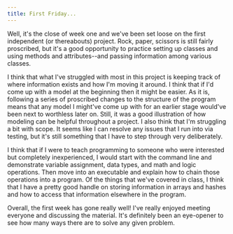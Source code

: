 ```yaml
---
title: First Friday...
---
```


Well, it's the close of week one and we've been set loose on the first independent
(or thereabouts) project.  Rock, paper, scissors is still fairly proscribed, but it's a
good opportunity to practice setting up classes and using methods and attributes--and
passing information among various classes.

I think that what I've struggled with most in this project is keeping track of where
information exists and how I'm moving it around.  I think that if I'd come up with a model
at the beginning then it might be easier.  As it is, following a series of proscribed
changes to the structure of the program means that any model I might've come up with for
an earlier stage would've been next to worthless later on.  Still, it was a good illustration
of how modeling can be helpful throughout a project.  I also think that I'm struggling a
bit with scope.  It seems like I can resolve any issues that I run into via testing, but
it's still something that I have to step through very deliberately.

I think that if I were to teach programming to someone who were interested but completely
inexperienced, I would start with the command line and demonstrate variable assignment, data
types, and math and logic operations.  Then move into an executable and explain how to chain
those operations into a program.  Of the things that we've covered in class, I think that I
have a pretty good handle on storing information in arrays and hashes and how to access that
information elsewhere in the program.

Overall, the first week has gone really well!  I've really enjoyed meeting everyone and 
discussing the material.  It's definitely been an eye-opener to see how many ways there are
to solve any given problem.